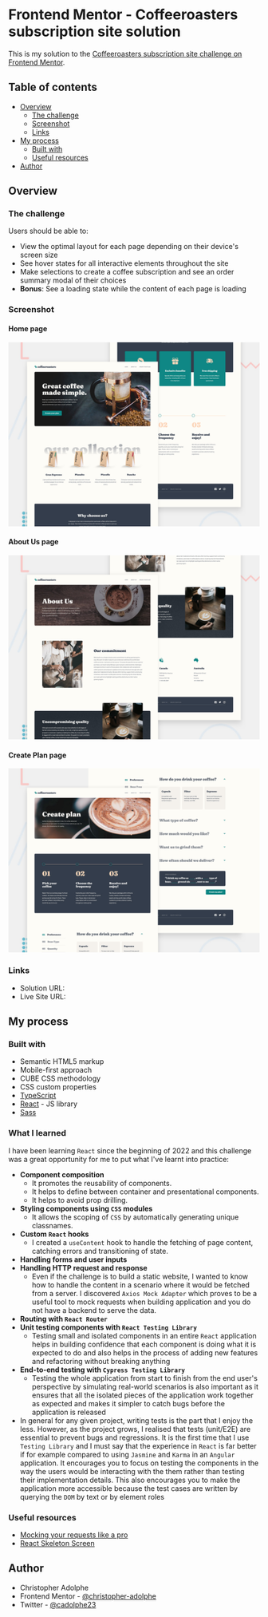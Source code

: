 # Frontend Mentor - Coffeeroasters subscription site solution

This is my solution to the [Coffeeroasters subscription site challenge on Frontend Mentor](https://www.frontendmentor.io/challenges/coffeeroasters-subscription-site-5Fc26HVY6).

## Table of contents

- [Overview](#overview)
  - [The challenge](#the-challenge)
  - [Screenshot](#screenshot)
  - [Links](#links)
- [My process](#my-process)
  - [Built with](#built-with)
  - [Useful resources](#useful-resources)
- [Author](#author)

## Overview

### The challenge

Users should be able to:

- View the optimal layout for each page depending on their device's screen size
- See hover states for all interactive elements throughout the site
- Make selections to create a coffee subscription and see an order summary modal of their choices
- **Bonus**: See a loading state while the content of each page is loading

### Screenshot

#### Home page
![Coffeeroasters Home page preview](./preview-home.jpg)

#### About Us page
![Coffeeroasters About Us page preview](./preview-about-us.jpg)

#### Create Plan page
![Coffeeroasters Create Plan page preview](./preview-create-plan.jpg)

### Links

- Solution URL: []()
- Live Site URL: []()

## My process

### Built with

- Semantic HTML5 markup
- Mobile-first approach
- CUBE CSS methodology
- CSS custom properties
- [TypeScript](https://www.typescriptlang.org/)
- [React](https://reactjs.org/) - JS library
- [Sass](https://sass-lang.com/)

### What I learned

I have been learning `React` since the beginning of 2022 and this challenge was a great opportunity for me to put what I've learnt into practice:

- **Component composition**
  - It promotes the reusability of components.
  - It helps to define between container and presentational components.
  - It helps to avoid prop drilling.
- **Styling components using `CSS` modules**
  - It allows the scoping of `CSS` by automatically generating unique classnames.
- **Custom `React` hooks**
  - I created a `useContent` hook to handle the fetching of page content, catching errors and transitioning of state.
- **Handling forms and user inputs**
- **Handling HTTP request and response**
  - Even if the challenge is to build a static website, I wanted to know how to handle the content in a scenario where it would be fetched from a server. I discovered `Axios Mock Adapter` which proves to be a useful tool to mock requests when building application and you do not have a backend to serve the data.
- **Routing with `React Router`**
- **Unit testing components with `React Testing Library`**
  - Testing small and isolated components in an entire `React` application helps in building confidence that each component is doing what it is expected to do and also helps in the process of adding new features and refactoring without breaking anything
- **End-to-end testing with `Cypress Testing Library`**
  - Testing the whole application from start to finish from the end user's perspective by simulating real-world scenarios is also important as it ensures that all the isolated pieces of the application work together as expected and makes it simpler to catch bugs before the application is released
- In general for any given project, writing tests is the part that I enjoy the less. However, as the project grows, I realised that tests (unit/E2E) are essential to prevent bugs and regressions. It is the first time that I use `Testing Library` and I must say that the experience in `React` is far better if for example compared to using `Jasmine` and `Karma` in an `Angular` application. It encourages you to focus on testing the components in the way the users would be interacting with the them rather than testing their implementation details. This also encourages you to make the application more accessible because the test cases are written by querying the `DOM` by text or by element roles

### Useful resources

- [Mocking your requests like a pro](https://www.sergiojunior.com.br/en/mocking-your-requests-like-a-pro)
- [React Skeleton Screen](https://www.youtube.com/watch?v=cg_tmJBisp8&list=PL4cUxeGkcC9i6bZhMuAzQpC6YgLmB4k4-)

## Author

- Christopher Adolphe
- Frontend Mentor - [@christopher-adolphe](https://www.frontendmentor.io/profile/christopher-adolphe)
- Twitter - [@cadolphe23](https://twitter.com/cadolphe23)
